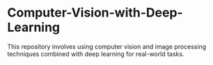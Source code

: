 # Computer-Vision-with-Deep-Learning
This repository involves using computer vision and image processing techniques combined with deep learning for real-world tasks. 
